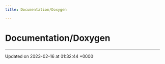 ```yaml
---
title: Documentation/Doxygen

---
```


# Documentation/Doxygen








-------------------------------

Updated on 2023-02-16 at 01:32:44 +0000
